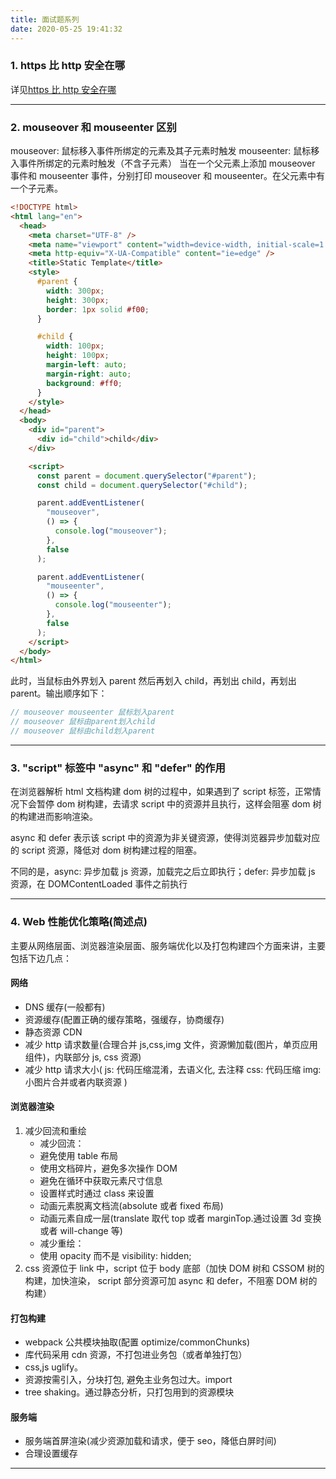 ```yaml
---
title: 面试题系列
date: 2020-05-25 19:41:32
---
```


### 1. https 比 http 安全在哪

详见[https 比 http 安全在哪](http://maxy612.cn/2020/05/25/https%E4%B8%BA%E4%BB%80%E4%B9%88%E6%AF%94http%E6%9B%B4%E5%AE%89%E5%85%A8/)

---

### 2. mouseover 和 mouseenter 区别

mouseover: 鼠标移入事件所绑定的元素及其子元素时触发
mouseenter: 鼠标移入事件所绑定的元素时触发（不含子元素）
当在一个父元素上添加 mouseover 事件和 mouseenter 事件，分别打印 mouseover 和 mouseenter。在父元素中有一个子元素。

```html
<!DOCTYPE html>
<html lang="en">
  <head>
    <meta charset="UTF-8" />
    <meta name="viewport" content="width=device-width, initial-scale=1.0" />
    <meta http-equiv="X-UA-Compatible" content="ie=edge" />
    <title>Static Template</title>
    <style>
      #parent {
        width: 300px;
        height: 300px;
        border: 1px solid #f00;
      }

      #child {
        width: 100px;
        height: 100px;
        margin-left: auto;
        margin-right: auto;
        background: #ff0;
      }
    </style>
  </head>
  <body>
    <div id="parent">
      <div id="child">child</div>
    </div>

    <script>
      const parent = document.querySelector("#parent");
      const child = document.querySelector("#child");

      parent.addEventListener(
        "mouseover",
        () => {
          console.log("mouseover");
        },
        false
      );

      parent.addEventListener(
        "mouseenter",
        () => {
          console.log("mouseenter");
        },
        false
      );
    </script>
  </body>
</html>
```

此时，当鼠标由外界划入 parent 然后再划入 child，再划出 child，再划出 parent。输出顺序如下：

```javascript
// mouseover mouseenter 鼠标划入parent
// mouseover 鼠标由parent划入child
// mouseover 鼠标由child划入parent
```

---

### 3. "script" 标签中 "async" 和 "defer" 的作用

在浏览器解析 html 文档构建 dom 树的过程中，如果遇到了 script 标签，正常情况下会暂停 dom 树构建，去请求 script 中的资源并且执行，这样会阻塞 dom 树的构建进而影响渲染。

async 和 defer 表示该 script 中的资源为非关键资源，使得浏览器异步加载对应的 script 资源，降低对 dom 树构建过程的阻塞。

不同的是，async: 异步加载 js 资源，加载完之后立即执行；defer: 异步加载 js 资源，在 DOMContentLoaded 事件之前执行

---

### 4. Web 性能优化策略(简述点)

主要从网络层面、浏览器渲染层面、服务端优化以及打包构建四个方面来讲，主要包括下边几点：

#### 网络

- DNS 缓存(一般都有)
- 资源缓存(配置正确的缓存策略，强缓存，协商缓存)
- 静态资源 CDN
- 减少 http 请求数量(合理合并 js,css,img 文件，资源懒加载(图片，单页应用组件)，内联部分 js, css 资源)
- 减少 http 请求大小(
  js: 代码压缩混淆，去语义化, 去注释
  css: 代码压缩
  img: 小图片合并或者内联资源
  )

#### 浏览器渲染

1. 减少回流和重绘
   - 减少回流：
   * 避免使用 table 布局
   * 使用文档碎片，避免多次操作 DOM
   * 避免在循环中获取元素尺寸信息
   * 设置样式时通过 class 来设置
   * 动画元素脱离文档流(absolute 或者 fixed 布局)
   * 动画元素自成一层(translate 取代 top 或者 marginTop.通过设置 3d 变换或者 will-change 等)
   - 减少重绘：
   * 使用 opacity 而不是 visibility: hidden;
2. css 资源位于 link 中，script 位于 body 底部（加快 DOM 树和 CSSOM 树的构建，加快渲染， script 部分资源可加 async 和 defer，不阻塞 DOM 树的构建）

#### 打包构建

- webpack 公共模块抽取(配置 optimize/commonChunks)
- 库代码采用 cdn 资源，不打包进业务包（或者单独打包）
- css,js uglify。
- 资源按需引入，分块打包, 避免主业务包过大。import
- tree shaking。通过静态分析，只打包用到的资源模块

#### 服务端

- 服务端首屏渲染(减少资源加载和请求，便于 seo，降低白屏时间)
- 合理设置缓存

---
